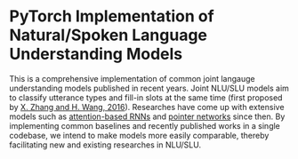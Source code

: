 # PyTorch Implementation of Natural/Spoken Language Understanding Models #

This is a comprehensive implementation of common joint langauge understanding 
models published in recent years. Joint NLU/SLU models aim to classify 
utterance types and fill-in slots at the same time 
(first proposed by [X. Zhang and H. Wang, 2016](https://www.ijcai.org/Proceedings/16/Papers/425.pdf)). Researches have come up with extensive 
models such as [attention-based RNNs](https://arxiv.org/pdf/1609.01454.pdf) and
[pointer networks](http://www.aclweb.org/anthology/P18-2068) since then. 
By implementing common baselines and recently published works in a single codebase, we intend to make models more easily comparable, thereby facilitating new and 
existing researches in NLU/SLU.